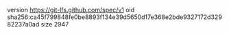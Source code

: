 version https://git-lfs.github.com/spec/v1
oid sha256:ca45f799848fe0be8893f134e39d5650d17e368e2bde9327172d32982237a0ad
size 2947
